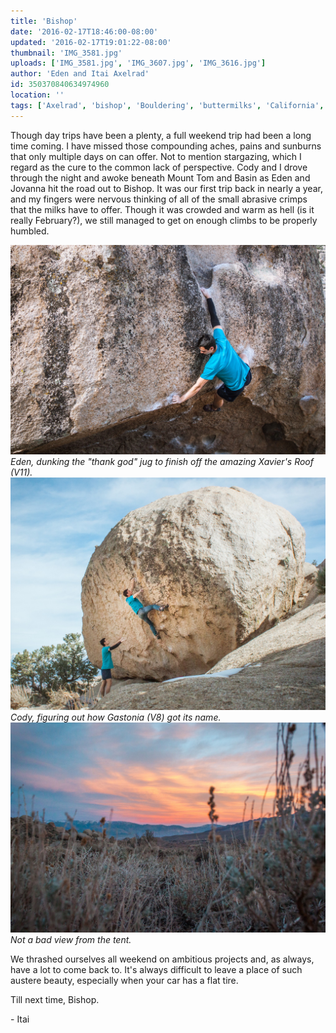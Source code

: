 ```yaml
---
title: 'Bishop'
date: '2016-02-17T18:46:00-08:00'
updated: '2016-02-17T19:01:22-08:00'
thumbnail: 'IMG_3581.jpg'
uploads: ['IMG_3581.jpg', 'IMG_3607.jpg', 'IMG_3616.jpg']
author: 'Eden and Itai Axelrad'
id: 350370840634974960
location: ''
tags: ['Axelrad', 'bishop', 'Bouldering', 'buttermilks', 'California', 'Five Ten', 'granite', 'highball']
---
```


Though day trips have been a plenty, a full weekend trip had been a long time coming. I have missed those compounding aches, pains and sunburns that only multiple days on can offer. Not to mention stargazing, which I regard as the cure to the common lack of perspective. Cody and I drove through the night and awoke beneath Mount Tom and Basin as Eden and Jovanna hit the road out to Bishop. It was our first trip back in nearly a year, and my fingers were nervous thinking of all of the small abrasive crimps that the milks have to offer. Though it was crowded and warm as hell (is it really February?), we still managed to get on enough climbs to be properly humbled. 

![image alt](uploads/IMG_3581.jpg)*Eden, dunking the "thank god" jug to finish off the amazing Xavier's Roof (V11).*![image alt](uploads/IMG_3607.jpg)*Cody, figuring out how Gastonia (V8) got its name.*![image alt](uploads/IMG_3616.jpg)*Not a bad view from the tent.*

We thrashed ourselves all weekend on ambitious projects and, as always, have a lot to come back to. It's always difficult to leave a place of such austere beauty, especially when your car has a flat tire.

Till next time, Bishop.

\- Itai
